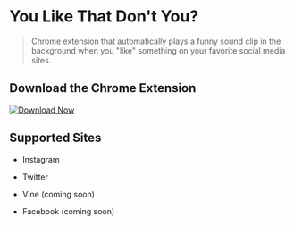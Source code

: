 # You Like That Don't You?

> Chrome extension that automatically plays a funny sound clip in the background when you "like" something on your favorite social media sites.

## Download the Chrome Extension

[![Download Now](http://i.imgur.com/Tjy8Npc.png)](https://chrome.google.com/webstore/detail/you-like-that-dont-you/bcdcifcooaoifekadhednfbjhhcbpfpp?utm_source=github&utm_medium=banner&utm_campaign=readme)

## Supported Sites

* Instagram

* Twitter

* Vine (coming soon)

* Facebook (coming soon)
